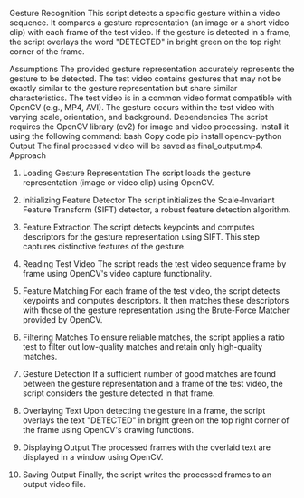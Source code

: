 Gesture Recognition
This script detects a specific gesture within a video sequence. It compares a gesture representation (an image or a short video clip) with each frame of the test video. If the gesture is detected in a frame, the script overlays the word "DETECTED" in bright green on the top right corner of the frame.

Assumptions
The provided gesture representation accurately represents the gesture to be detected.
The test video contains gestures that may not be exactly similar to the gesture representation but share similar characteristics.
The test video is in a common video format compatible with OpenCV (e.g., MP4, AVI).
The gesture occurs within the test video with varying scale, orientation, and background.
Dependencies
The script requires the OpenCV library (cv2) for image and video processing. Install it using the following command:
bash
Copy code
pip install opencv-python
Output
The final processed video will be saved as final_output.mp4.
Approach
1. Loading Gesture Representation
The script loads the gesture representation (image or video clip) using OpenCV.

2. Initializing Feature Detector
The script initializes the Scale-Invariant Feature Transform (SIFT) detector, a robust feature detection algorithm.

3. Feature Extraction
The script detects keypoints and computes descriptors for the gesture representation using SIFT. This step captures distinctive features of the gesture.

4. Reading Test Video
The script reads the test video sequence frame by frame using OpenCV's video capture functionality.

5. Feature Matching
For each frame of the test video, the script detects keypoints and computes descriptors. It then matches these descriptors with those of the gesture representation using the Brute-Force Matcher provided by OpenCV.

6. Filtering Matches
To ensure reliable matches, the script applies a ratio test to filter out low-quality matches and retain only high-quality matches.

7. Gesture Detection
If a sufficient number of good matches are found between the gesture representation and a frame of the test video, the script considers the gesture detected in that frame.

8. Overlaying Text
Upon detecting the gesture in a frame, the script overlays the text "DETECTED" in bright green on the top right corner of the frame using OpenCV's drawing functions.

9. Displaying Output
The processed frames with the overlaid text are displayed in a window using OpenCV.

10. Saving Output
Finally, the script writes the processed frames to an output video file.